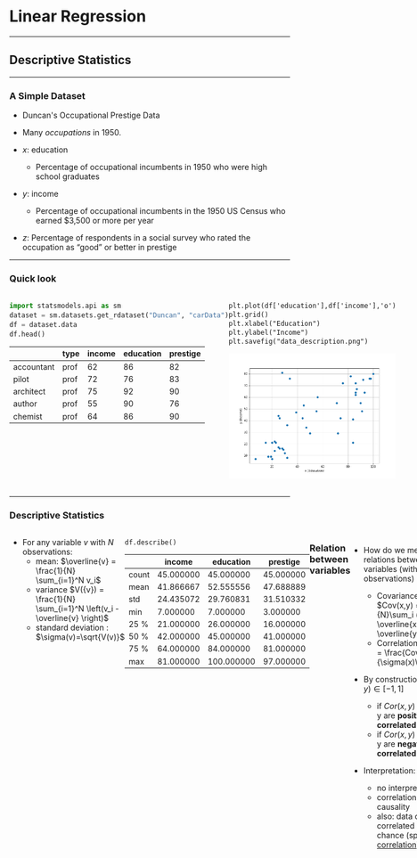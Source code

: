 # Linear Regression

<style>
.container{
    display: flex;
}
.col{
    flex: 1;
}
</style>

---

## Descriptive Statistics

----

### A Simple Dataset

- Duncan's Occupational Prestige Data

- Many *occupations* in 1950.
- $x$: education
  - Percentage of occupational incumbents in 1950 who were high school graduates
- $y$: income
  - Percentage of occupational incumbents in the 1950 US Census who earned $3,500 or more per year
- $z$: Percentage of respondents in a social survey who rated the occupation as “good” or better in prestige 
----

### Quick look

<div class="container">

<div class="col">

```python
import statsmodels.api as sm
dataset = sm.datasets.get_rdataset("Duncan", "carData")
df = dataset.data
df.head()
```

|            | type | income | education | prestige |
| ---------- | ---- | ------ | --------- | -------- |
| accountant | prof | 62     | 86        | 82       |
| pilot      | prof | 72     | 76        | 83       |
| architect  | prof | 75     | 92        | 90       |
| author     | prof | 55     | 90        | 76       |
| chemist    | prof | 64     | 86        | 90       |

</div>

<div class="col">

```
plt.plot(df['education'],df['income'],'o')
plt.grid()
plt.xlabel("Education")
plt.ylabel("Income")
plt.savefig("data_description.png")
```

![](experiments/data_description.png)

</div>

</div>

----

### Descriptive Statistics


<div class="container">

<div class="col">

- For any variable $v$ with $N$ observations:
  - mean: $\overline{v} = \frac{1}{N} \sum_{i=1}^N v_i$
  - variance $V({v}) = \frac{1}{N} \sum_{i=1}^N \left(v_i - \overline{v} \right)$
  - standard deviation : $\sigma(v)=\sqrt{V(v)}$

</div>

<div>

```
df.describe()
```

|       | income    | education  | prestige  |
| ----- | --------- | ---------- | --------- |
| count | 45.000000 | 45.000000  | 45.000000 |
| mean  | 41.866667 | 52.555556  | 47.688889 |
| std   | 24.435072 | 29.760831  | 31.510332 |
| min   | 7.000000  | 7.000000   | 3.000000  |
| 25 %  | 21.000000 | 26.000000  | 16.000000 |
| 50 %  | 42.000000 | 45.000000  | 41.000000 |
| 75 %  | 64.000000 | 84.000000  | 81.000000 |
| max   | 81.000000 | 100.000000 | 97.000000 |

</div>

----

###  Relation between variables

- How do we measure relations between two variables (with $N$ observations)
  - Covariance: $Cov(x,y) = \frac{1}{N}\sum_i (x_i-\overline{x})(y_i-\overline{y})$
  - Correlation: $Cor(x,y) = \frac{Cov(x,y)}{\sigma(x)\sigma(y)}$

- By construction, $Cor(x,y)\in[-1,1]$
  - if $Cor(x,y)>0$, x and y are __positively correlated__
  - if $Cor(x,y)<0$, x and y are __negatively correlated__

- Interpretation: 
  - <!-- .element class="fragment" --> no interpretation!
  - correlation is not causality
  - also: data can be correlated by pure chance (spurious [correlation](https://www.tylervigen.com/spurious-correlations))

----

### Examples

<div class="container">

<div class="col">


```python
df.cov()
```

|           | income     | education  | prestige   |
| --------- | ---------- | ---------- | ---------- |
| income    | 597.072727 | 526.871212 | 645.071212 |
| education | 526.871212 | 885.707071 | 798.904040 |
| prestige  | 645.071212 | 798.904040 | 992.901010 |

</div>

<div class="col">


```python
df.corr()
```

|           | income   | education | prestige |
| --------- | -------- | --------- | -------- |
| income    | 1.000000 | 0.724512  | 0.837801 |
| education | 0.724512 | 1.000000  | 0.851916 |
| prestige  | 0.837801 | 0.851916  | 1.000000 |

</div>
</div>

[GRAPHS]

---

## Fitting the data

----

### A Linear Model


<div class="container">

<div class="col">

- Consider the line:
$$y = α + β x$$

- <!-- .element class="fragment" data-fragment-order=2 --> Several possibilities. 
- <!-- .element class="fragment" data-fragment-order=3 --> Which one do we choose to represent the model?

- <!-- .element class="fragment" data-fragment-order=4 -->Need some criterium.

</div>

<div class="col">

<div class="r-stack">

<img src="experiments/which_line_1.png" class="fragment visible-current" data-fragment-order="1"> 

<img src="experiments/which_line_2.png" class="fragment visible-current" data-fragment-order="2">

<img src="experiments/which_line_3.png" class="fragment visible-current" data-fragment-order="3">
</div>

</div>

</div>


----

### Least Square Criterium


<div class="container">

<div class="col">

- <!-- .element class="fragment" data-fragment-order="1" --> Compare the model to the data:
$$y_i = \alpha + \beta x_i + \underbrace{e_i}_{\text{prediction error}}$$
-<!-- .element class="fragment" data-fragment-order="2" --> Square Errors
$${e_i}^2 = (y_i-\alpha-\beta x_i)^2$$
- <!-- .element class="fragment" data-fragment-order="3" -->Loss Function: sum of squares
$$L(\alpha,\beta) = \sum_{i=1}^N (e_i)^2$$
</div>


<div class="r-stack">

<img src="experiments/errors_1.png" class="fragment visible-current" data-fragment-order=1> 

<img src="experiments/errors_2.png" class="fragment visible-current" data-fragment-order=2>


</div>


</div>

----

### Minimizing Least Squares


<div class="container">

<div class="col">

- Try to chose $\alpha, \beta$ so as to minimize the sum of the squares $L\alpha(α, β)$

- It is a convex minimization problem: unique solution

- This direct iterative procedure is used in machine learning

</div>


<div class="r-stack">

<img src="experiments/errors_1.png" class="fragment visible-current" data-fragment-order="1"> 

<img src="experiments/errors_2.png" class="fragment visible-current" data-fragment-order="2">

<img src="experiments/errors_3.png" class="fragment visible-current" data-fragment-order="3">

<img src="experiments/errors_4.png" class="fragment visible-current" data-fragment-order="4">

</div>


</div>


----

### Ordinary Least Squares (1)

- The mathematical problem $\min_{\alpha,\beta} L(\alpha,\beta)$ has one unique solution
  - proof not important here

- Solution is given by the explicit formula:
$$\hat{\alpha} = \overline{y} - \hat{\beta} \overline{x}$$
$$\hat{\beta} = \frac{Cov({x,y})}{Var(y)} = Cor(x,y) \frac{\sigma(y)}{\sigma({x})}$$

- $\hat{\alpha}$ and $\hat{\beta}$ are *estimators*.
  - Hence the hats.
  - More on that later.

----

### Concrete Example

- In our example:
$$\underbrace{y}\_{\text{income}} = 10 + 0.59 \underbrace{x}\_{education}$$

- We can say that income and education are positively *correlated*
- We can say that  a unit increase in education is associated with a 0.59 increase in income
- We can say that  a unit increase in education *explains* with a 0.59 increase in income
- But:
  - here *explains* does __not__ mean *cause*

---

## Variance Decomposition

----

### Predictions

- It is possible to make *predictions* with the model:
  - How much would an occupation which hires 60% high fare salary-wise?

<img src="experiments/prediction.png">

- Prediction: salary measure is $45.4$
- OK, but that seems noisy, how much do I really predict ? Can I get a sense of the precision of my prediction ?

----

### Look at the residuals

<div class="container">


<div class="col">

- Plot the residuals: 
<img src="experiments/residuals.png">

</div>

<div class="col">

- Any abnormal observation?
- Theory requires residuals to be:
  - zero-mean
  - non-correlated
  - normally distributed
- That looks like a normal distribution
    - standard deviation is $\sigma(e_i) = 16.84$
- A more honnest prediction would be $45.6 ± 16.84$

</div>


</div>


----

### What could go wrong

![](experimental/../experiments/residuals_circus.png)



---

### Variance decomposition

- What is the share of the total variance explained by the variance of my prediction?

    $$R^2 = \frac{Var(\alpha + \beta x_i)}{Var(y_i)} = r_{x,y}$$

- Coefficient of determination is a measure of the explanatory power of a regression
  - but not of the *significance* of a coefficient
  - we'll get back to it when we see multivariate regressions

- In one-dimensional case, it is possible to have small R2, yet a very precise regression coefficient.

----


<!-- 
## Statistical Model

- Can we estimate the variance of the data ?
- Can we estimate a *statistical model*:

$$y_i = α + β x_i + \epsilon_i$$
$$\epsilon_i  \sim \mathcal{N}\left({0,σ^{2}}\right)$$

- We want estimates for: $\hat{α}, \hat{β}, \hat{σ}$
- Turns out the OLS estimator is BLUE:
$$\hat{α} = \overline{y} - \hat{β} \overline{x}$$
$$\hat{β} = r_{x,y} \frac{s(y)}{s{x}}$$
$$\hat{\sigma} = r_{x,y} \frac{s(y)}{s{x}}$$ -->


## Statistical inference

----

### Statistical model



<div class="container">

<div class="col">


- <!-- .element class="fragment" data-fragment-index="1" --> Imagine the true model is:
$$y = α + β x + \epsilon$$
$$\epsilon\_i  \sim \mathcal{N}\left({0,\sigma^{2}}\right)$$
    - errors are independent ...
    - and normallly distributed ...
    - with constant variance (homoscedastic)
- <!-- .element class="fragment" data-fragment-index="2" -->Using this data-generation process, I draw randomly $N$ data points
- <!-- .element class="fragment" data-fragment-index="3" -->Then I compute my estimate $\hat{α}$, $\hat{β}$

- <!-- .element class="fragment" data-fragment-index="4" --> How confident am I in these estimates ?
  - I could have gotten a completely different one...
  - clearly, the bigger $N$, the more confident...


</div>

<div class="col">

<div class="r-stack">

<img src="experiments/regression_uncertainty_1.png" class="fragment" data-fragment-index=1 >
<img src="experiments/regression_uncertainty_2.png" class="fragment" data-fragment-index=2>
<img src="experiments/regression_uncertainty_3.png" class="fragment" data-fragment-index=3>
</div>

</div>

----

### Statistical inference (simplified)


<div class="container">

<div class="col">

- <!-- .element class="fragment" data-fragment-index="1" --> Assume we have computed $\hat{\alpha}$, $\hat{\beta}$ from the data. Let's make a thought experiment instead.
- <!-- .element class="fragment" data-fragment-index="2" --> Imagine the actual data generating process was given by $\hat{α} + \hat{\beta} x + \epsilon$ where $\epsilon \sim \mathcal{N}(0,Var({e_i}))$
- <!-- .element class="fragment" data-fragment-index="3" --> If I draw randomly $N$ points using this D.G.P. I get new estimates.
- <!-- .element class="fragment" data-fragment-index="12" -->And if I make randomly many draws, I get a <strong>distribution</strong> for my estimate.
    - were my initial estimates very likely ?
    - or could they have taken any value with another draw from the data ?
    - in the example, we see that estimates around of 0.7 or 0.9, would be compatible with the data
- <!-- .element class="fragment" data-fragment-index="13" -->How do we formalize these ideas?
  - Statistical tests.

</div>

<div class="col">

<div class="r-stack">
    <img src="experiments/random_estimates_1.png" class="fragment" data-fragment-index=2>
    <img src="experiments/random_estimates_2.png" class="fragment" data-fragment-index=3>
    <img src="experiments/random_estimates_3.png" class="fragment" data-fragment-index=4>
    <img src="experiments/random_estimates_4.png" class="fragment" data-fragment-index=5>
    <img src="experiments/random_estimates_5.png" class="fragment" data-fragment-index=6>
    <img src="experiments/random_estimates_6.png" class="fragment" data-fragment-index=7>
    <img src="experiments/random_estimates_7.png" class="fragment" data-fragment-index=8>
    <img src="experiments/random_estimates_8.png" class="fragment" data-fragment-index=9>
    <img src="experiments/random_estimates_9.png" class="fragment" data-fragment-index=10>
    <img src="experiments/random_estimates_10.png" class="fragment" data-fragment-index=11>
    <img src="experiments/random_estimates_100.png" class="fragment" data-fragment-index=12>
<div>

</div>


<div>

----

### Main take away

- Given the true model, all estimators are random variables

- Given the values $\alpha$, $\beta$, $\sigma$ of the true model, we can model the distribution of the estimates.
    - $mean(\hat{\beta}) = (\hat{\beta}) $ (__unbiased__)
    - $\sigma(\hat{\beta}) =  Var(y_i) \sum_i \epsilon_i^2

- Goal construct statistics whose distribution is known, to validate/invalidate a model

---- 


### Fisher-Statistic


<div class="container">

<div class="col">

- Test
  - Hypothesis H0: $α=β=0$ (model explains nothing)
  - Hypothesis H1: (model explains something)
  - Fisher Statistics: $F=\frac{Explained Variance}{Unexplained Variance}$
- <!-- .element class="fragment" --> Distribution of $F$ is known theoretically. 
  - It depends on the number of degrees of Freedom. (Here $N-2=18$)
- <!-- .element class="fragment" --> In our case, $Fstat=40.48$. What was the probability it was that big if $H0$ is true ? 
    - <!-- .element class="fragment" --> extremely small: $Prob(F>Fstat|H0)=5.41e-6$
    - <!-- .element class="fragment" --> we can reject $H0$ with $p-value=5e-6$
- <!-- .element class="fragment" --> In social science, typical p-value is 5%.


</div>

<div class="col">

![](fisher.png)

</div>

</div>

----

### Student test


- So our estimate is $y = \underbrace{0.121}\_{\tilde{\alpha}} + \underbrace{0.794}\_{\tilde{\beta}} x$.
    - we know $\tilde{\beta}$ is a bit random (it's an estimator)
    - are we even sure $\tilde{\beta}$ could not have been zero?

- Student Test:
  - H0: $\beta=0$
  - H1: $\beta \neq 0$
  - Statistics: $t=\frac{\hat{\beta}}{\sigma(\hat{\beta})}$
    - intuitively: compare mean of estimator to its standard deviation
    - also a function of degrees of freedom

- Significance levels (read in a table):
  - for 18 degrees of freedom, $P(|t|>t^{\star})=0.05$  with $t^{\star}=1.734$
  - if $t>t^{\star}$ we are $95%$ confident the coefficient is *significant*


----

### Confidence intervals

- The student test can also be used to construct confidence intervals.

- Given estimate, $\hat{\beta}$ with standard deviation $\sigma(\hat{\beta})$

- Given a probability threshold $\alpha$ (for instance $\alpha=0.05$) we can compute $t*$ such that $P(|t|>t*)=\alpha$

- We construct the __confidence interval__:

$$I^{\alpha} = [\hat{\beta}-t\sigma(\hat{\beta}), \hat{\beta}+t\sigma(\hat{\beta})]

- Interpretation: given the estimated value, one is 95 \% sure ($1-\alpha$) the estimated parameter falls in this interval

---

## Now let's practice
